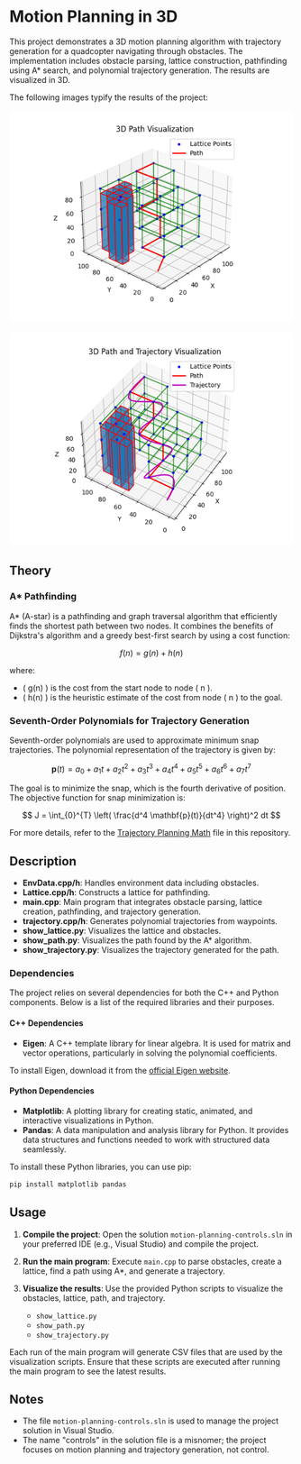 # Motion Planning in 3D

This project demonstrates a 3D motion planning algorithm with trajectory generation for a quadcopter navigating through obstacles. The implementation includes obstacle parsing, lattice construction, pathfinding using A* search, and polynomial trajectory generation. The results are visualized in 3D.


The following images typify the results of the project:

![Results1](motion-planning-A/Project1/path.png)

![Results2](motion-planning-A/Project1/trajectory.png)

## Theory

### A* Pathfinding

A* (A-star) is a pathfinding and graph traversal algorithm that efficiently finds the shortest path between two nodes. It combines the benefits of Dijkstra's algorithm and a greedy best-first search by using a cost function:

$$
f(n) = g(n) + h(n)
$$

where:
- \( g(n) \) is the cost from the start node to node \( n \).
- \( h(n) \) is the heuristic estimate of the cost from node \( n \) to the goal.

### Seventh-Order Polynomials for Trajectory Generation

Seventh-order polynomials are used to approximate minimum snap trajectories. The polynomial representation of the trajectory is given by:

$$
\mathbf{p}(t) = a_0 + a_1 t + a_2 t^2 + a_3 t^3 + a_4 t^4 + a_5 t^5 + a_6 t^6 + a_7 t^7
$$

The goal is to minimize the snap, which is the fourth derivative of position. The objective function for snap minimization is:

$$
J = \int_{0}^{T} \left( \frac{d^4 \mathbf{p}(t)}{dt^4} \right)^2 dt
$$

For more details, refer to the [Trajectory Planning Math](motion-planning-A/Project1/trajectory_generation_math.md) file in this repository. 

## Description

- **EnvData.cpp/h**: Handles environment data including obstacles.
- **Lattice.cpp/h**: Constructs a lattice for pathfinding.
- **main.cpp**: Main program that integrates obstacle parsing, lattice creation, pathfinding, and trajectory generation.
- **trajectory.cpp/h**: Generates polynomial trajectories from waypoints.
- **show_lattice.py**: Visualizes the lattice and obstacles.
- **show_path.py**: Visualizes the path found by the A* algorithm.
- **show_trajectory.py**: Visualizes the trajectory generated for the path.

### Dependencies

The project relies on several dependencies for both the C++ and Python components. Below is a list of the required libraries and their purposes.

#### C++ Dependencies

- **Eigen**: A C++ template library for linear algebra. It is used for matrix and vector operations, particularly in solving the polynomial coefficients.

To install Eigen, download it from the [official Eigen website](http://eigen.tuxfamily.org/).

#### Python Dependencies

- **Matplotlib**: A plotting library for creating static, animated, and interactive visualizations in Python.
- **Pandas**: A data manipulation and analysis library for Python. It provides data structures and functions needed to work with structured data seamlessly.

To install these Python libraries, you can use pip:
```bash
pip install matplotlib pandas
```

## Usage

1. **Compile the project**:
   Open the solution `motion-planning-controls.sln` in your preferred IDE (e.g., Visual Studio) and compile the project.

2. **Run the main program**:
   Execute `main.cpp` to parse obstacles, create a lattice, find a path using A*, and generate a trajectory.

3. **Visualize the results**:
   Use the provided Python scripts to visualize the obstacles, lattice, path, and trajectory.
   - `show_lattice.py`
   - `show_path.py`
   - `show_trajectory.py`

Each run of the main program will generate CSV files that are used by the visualization scripts. Ensure that these scripts are executed after running the main program to see the latest results.

## Notes

- The file `motion-planning-controls.sln` is used to manage the project solution in Visual Studio.
- The name "controls" in the solution file is a misnomer; the project focuses on motion planning and trajectory generation, not control.

